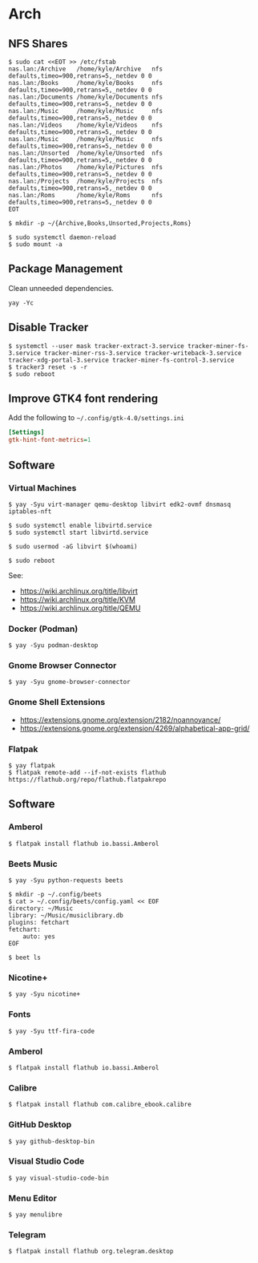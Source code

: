 # Arch

## NFS Shares

```console
$ sudo cat <<EOT >> /etc/fstab
nas.lan:/Archive   /home/kyle/Archive   nfs defaults,timeo=900,retrans=5,_netdev 0 0
nas.lan:/Books     /home/kyle/Books     nfs defaults,timeo=900,retrans=5,_netdev 0 0
nas.lan:/Documents /home/kyle/Documents nfs defaults,timeo=900,retrans=5,_netdev 0 0
nas.lan:/Music     /home/kyle/Music     nfs defaults,timeo=900,retrans=5,_netdev 0 0
nas.lan:/Videos    /home/kyle/Videos    nfs defaults,timeo=900,retrans=5,_netdev 0 0
nas.lan:/Music     /home/kyle/Music     nfs defaults,timeo=900,retrans=5,_netdev 0 0
nas.lan:/Unsorted  /home/kyle/Unsorted  nfs defaults,timeo=900,retrans=5,_netdev 0 0
nas.lan:/Photos    /home/kyle/Pictures  nfs defaults,timeo=900,retrans=5,_netdev 0 0
nas.lan:/Projects  /home/kyle/Projects  nfs defaults,timeo=900,retrans=5,_netdev 0 0
nas.lan:/Roms      /home/kyle/Roms      nfs defaults,timeo=900,retrans=5,_netdev 0 0
EOT
```

```console
$ mkdir -p ~/{Archive,Books,Unsorted,Projects,Roms}
```

```console
$ sudo systemctl daemon-reload
$ sudo mount -a
```

## Package Management

Clean unneeded dependencies.

```
yay -Yc
```

## Disable Tracker

```console
$ systemctl --user mask tracker-extract-3.service tracker-miner-fs-3.service tracker-miner-rss-3.service tracker-writeback-3.service tracker-xdg-portal-3.service tracker-miner-fs-control-3.service
$ tracker3 reset -s -r
$ sudo reboot
```

## Improve GTK4 font rendering

Add the following to `~/.config/gtk-4.0/settings.ini`

```ini
[Settings]
gtk-hint-font-metrics=1
```

## Software

### Virtual Machines

```console
$ yay -Syu virt-manager qemu-desktop libvirt edk2-ovmf dnsmasq iptables-nft
```

```console
$ sudo systemctl enable libvirtd.service
$ sudo systemctl start libvirtd.service
```

```console
$ sudo usermod -aG libvirt $(whoami)
```

```console
$ sudo reboot
```

See:

* https://wiki.archlinux.org/title/libvirt
* https://wiki.archlinux.org/title/KVM
* https://wiki.archlinux.org/title/QEMU

### Docker (Podman)

```console
$ yay -Syu podman-desktop
```

### Gnome Browser Connector

```console
$ yay -Syu gnome-browser-connector
```

### Gnome Shell Extensions

* https://extensions.gnome.org/extension/2182/noannoyance/
* https://extensions.gnome.org/extension/4269/alphabetical-app-grid/

### Flatpak

```console
$ yay flatpak
$ flatpak remote-add --if-not-exists flathub https://flathub.org/repo/flathub.flatpakrepo
```

## Software

### Amberol

```console
$ flatpak install flathub io.bassi.Amberol
```

### Beets Music

```console
$ yay -Syu python-requests beets
```

```console
$ mkdir -p ~/.config/beets
$ cat > ~/.config/beets/config.yaml << EOF
directory: ~/Music
library: ~/Music/musiclibrary.db
plugins: fetchart
fetchart:
    auto: yes
EOF
```

```console
$ beet ls
```

### Nicotine+

```console
$ yay -Syu nicotine+
```

### Fonts

```console
$ yay -Syu ttf-fira-code
```

### Amberol

```console
$ flatpak install flathub io.bassi.Amberol
```

### Calibre

```console
$ flatpak install flathub com.calibre_ebook.calibre
```

### GitHub Desktop

```console
$ yay github-desktop-bin
```

### Visual Studio Code

```console
$ yay visual-studio-code-bin
```

### Menu Editor

```console
$ yay menulibre
```

### Telegram

```console
$ flatpak install flathub org.telegram.desktop
```
